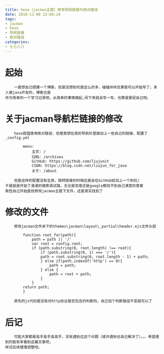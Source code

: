 ```yaml
---
title: hexo（jacman主题）修改导航链接为绝对路径
date: 2018-11-08 22:04:24
tags: 
- jacman 
- hexo 
- 导航链接 
- 绝对路径
categories: 
- 七七八八
---
```

# 起始
        一直想自己搭建一个博客，但是没想到坑是这么的多，磕磕绊绊总算是可以开始写了，本人做java开发的，博客也是
    作为简单的一个学习记录吧。从简单的事情做起,闲下来就会写一写，也算是督促自己吧。
# 关于jacman导航栏链接的修改
        hexo提倡使用绝对路径，但是我想在我的导航栏里面加上一些自己的链接，配置了_config.yml
```
        menu:
            主页: /
            归档: /archives
            GitHub: https://github.com/liujunit
            CSDN: https://blog.csdn.net/liujun_for_java
            关于: /about
```
        但是这样的配置没有生效，跳转链接的时候还是会在GitHub前加上一个斜杠/
    于是就是开始了漫漫的搜索调试路，无论是百度还是google都找不到自己满意的答案
    索性自己开始查找修改jacman主题下文件，还是真实找到了
# 修改的文件
        修改jacman文件夹下的themes\jacman\layout\_partial\header.ejs文件头部
```
        function root_for(path){
            path = path || '/'
            var root = config.root;
            if (path.substring(0, root.length) !== root){
                if (path.substring(0, 1) === '/'){
                path = root.substring(0, root.length - 1) + path;
                } else if(path.indexOf('http') == 0){
                    path = path;
                } else {
                    path = root + path;
                }
            }
        return path;
        }
```
        原先的js代码是没有对http协议是否包含的判断的，自己加个判断路径不变就可以了
# 后记
        可能大家都是高手高手高高手，没有遇到过这个问题（或许遇到也自己解决了）。。。希望遇到的能有幸看到这篇文章吧，
    样式后续慢慢调整吧。